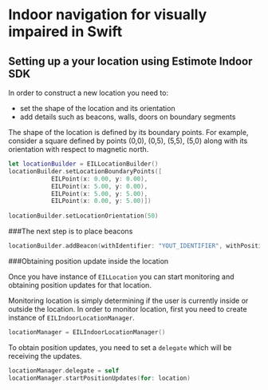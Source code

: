 # Indoor navigation for visually impaired in Swift

## Setting up a your location using Estimote Indoor SDK

In order to construct a new location you need to:

- set the shape of the location and its orientation
- add details such as beacons, walls, doors on boundary segments

The shape of the location is defined by its boundary points. For example, consider a square defined by points (0,0), (0,5), (5,5), (5,0) along with its orientation with respect to magnetic north.

```swift
let locationBuilder = EILLocationBuilder()
locationBuilder.setLocationBoundaryPoints([
            EILPoint(x: 0.00, y: 0.00),
            EILPoint(x: 5.00, y: 0.00),
            EILPoint(x: 5.00, y: 5.00),
            EILPoint(x: 0.00, y: 5.00)])
            
locationBuilder.setLocationOrientation(50)
```

###The next step is to place beacons 

```swift
locationBuilder.addBeacon(withIdentifier: "YOUT_IDENTIFIER", withPosition: EILOrientedPoint(x:0,y:0,orientation:180), andColor: ESTColor.coconutPuff)
```

###Obtaining position update inside the location

Once you have instance of ```EILLocation``` you can start monitoring and obtaining position updates for that location.

Monitoring location is simply determining if the user is currently inside or outside the location. In order to monitor location, first you need to create instance of ```EILIndoorLocationManager```.

```swift
locationManager = EILIndoorLocationManager()
```

To obtain position updates, you need to set a ```delegate``` which will be receiving the updates.

```swift
locationManager.delegate = self
locationManager.startPositionUpdates(for: location)
```
